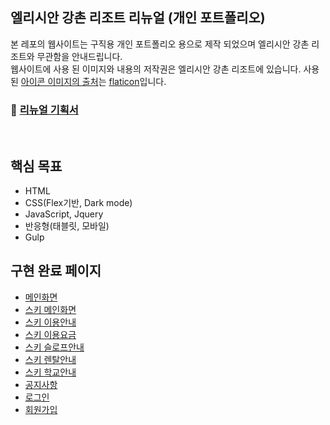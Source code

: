 ## 엘리시안 강촌 리조트 리뉴얼 (개인 포트폴리오)

본 레포의 웹사이트는 구직용 개인 포트폴리오 용으로 제작 되었으며 엘리시안 강촌 리조트와 무관함을 안내드립니다.<br />
웹사이트에 사용 된 이미지와 내용의 저작권은 엘리시안 강촌 리조트에 있습니다. 사용된 [아이콘 이미지의 출처](https://heosuyeon.github.io/portfolio_elysian_renewal/icons.html)는 [flaticon](https://www.flaticon.com/kr/)입니다.

### 📄 [리뉴얼 기획서](https://docs.google.com/presentation/d/1W7v398RmHak21sN9pjIv24W2uwPiC1L7/edit?usp=sharing&ouid=100456759543079574210&rtpof=true&sd=true)
<br />

## 핵심 목표
* HTML
* CSS(Flex기반, Dark mode)
* JavaScript, Jquery
* 반응형(태블릿, 모바일)
* Gulp

## 구현 완료 페이지
* [메인화면](https://heosuyeon.github.io/portfolio_elysian_renewal/)
* [스키 메인화면](https://heosuyeon.github.io/portfolio_elysian_renewal/ski.html)
* [스키 이용안내](https://heosuyeon.github.io/portfolio_elysian_renewal/ski_info.html)
* [스키 이용요금](https://heosuyeon.github.io/portfolio_elysian_renewal/ski_price.html)
* [스키 슬로프안내](https://heosuyeon.github.io/portfolio_elysian_renewal/ski_slope.html)
* [스키 렌탈안내](https://heosuyeon.github.io/portfolio_elysian_renewal/ski_rental.html) 
* [스키 학교안내](https://heosuyeon.github.io/portfolio_elysian_renewal/ski_school.html)
* [공지사항](https://heosuyeon.github.io/portfolio_elysian_renewal/news.html)
* [로그인](https://heosuyeon.github.io/portfolio_elysian_renewal/signin.html)
* [회원가입](https://heosuyeon.github.io/portfolio_elysian_renewal/signup.html)
